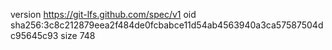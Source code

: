 version https://git-lfs.github.com/spec/v1
oid sha256:3c8c212879eea2f484de0fcbabce11d54ab4563940a3ca57587504dc95645c93
size 748
